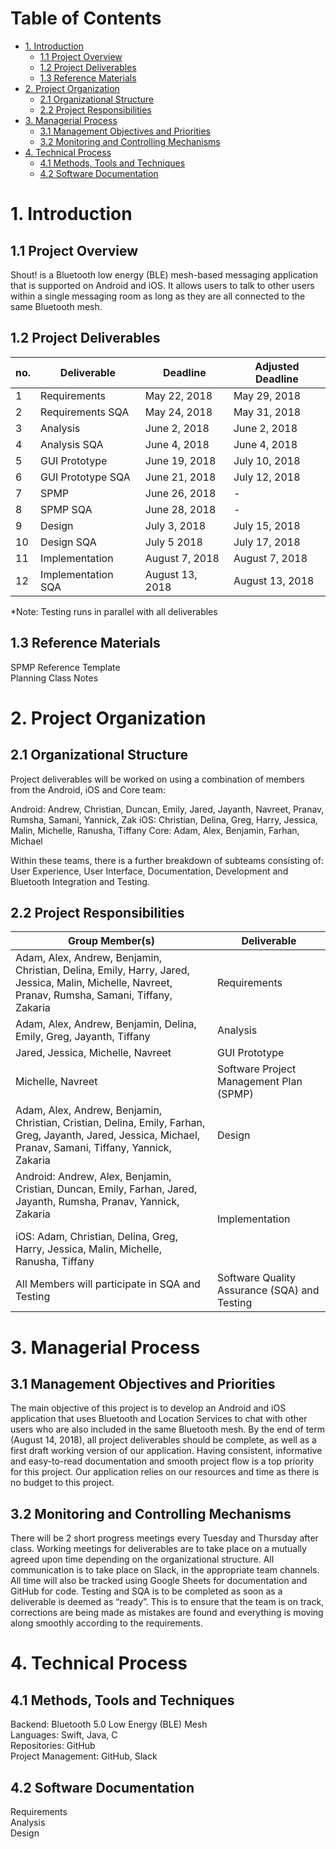 # Table of Contents
- [1. Introduction](#1-introduction) 
   * [1.1 Project Overview](#11-project-overview)
   * [1.2 Project Deliverables](#12-project-deliverables)
   * [1.3 Reference Materials](#13-references)
- [2. Project Organization](#2-project-organization)
   * [2.1 Organizational Structure](#21-organizational-structure)  
   * [2.2 Project Responsibilities](#21-project-responsibilities)
- [3. Managerial Process](#3-managerial-process)
   * [3.1 Management Objectives and Priorities](#31-mgmt-objectives-priorities)
   * [3.2 Monitoring and Controlling Mechanisms](#32-monitor-control)
 - [4. Technical Process](#4-technical-process)
    * [4.1 Methods, Tools and Techniques](#41-methods-tools-techniques)
    * [4.2 Software Documentation](#42-software-documentation)
    
     
# 1. Introduction 

## 1.1 Project Overview

Shout! is a Bluetooth low energy (BLE) mesh-based messaging application that is supported on Android and iOS. It allows users to talk to other users within a single messaging room as long as they are all connected to the same Bluetooth mesh.

## 1.2 Project Deliverables

| no. | Deliverable | Deadline | Adjusted Deadline | 
| ----- | ---- | ----------- | ------- |
|1|Requirements|May 22, 2018|May 29, 2018|
|2|Requirements SQA|May 24, 2018|May 31, 2018|
|3|Analysis|June 2, 2018|June 2, 2018|
|4|Analysis SQA|June 4, 2018|June 4, 2018|
|5|GUI Prototype|June 19, 2018|July 10, 2018|
|6|GUI Prototype SQA|June 21, 2018|July 12, 2018|
|7|SPMP|June 26, 2018| - |
|8|SPMP SQA|June 28, 2018| - |
|9|Design|July 3, 2018|July 15, 2018|
|10|Design SQA|July 5 2018|July 17, 2018|
|11|Implementation|August 7, 2018|August 7, 2018|
|12|Implementation SQA|August 13, 2018|August 13, 2018|

*Note: Testing runs in parallel with all deliverables

## 1.3 Reference Materials
SPMP Reference Template<br/>
Planning Class Notes


# 2. Project Organization
## 2.1 Organizational Structure
Project deliverables will be worked on using a combination of members from the Android, iOS and Core team:

Android: Andrew, Christian, Duncan, Emily, Jared, Jayanth, Navreet, Pranav, Rumsha, Samani, Yannick, Zak
iOS: Christian, Delina, Greg, Harry, Jessica, Malin, Michelle, Ranusha, Tiffany
Core: Adam, Alex, Benjamin, Farhan, Michael

Within these teams, there is a further breakdown of subteams consisting of:
User Experience, User Interface, Documentation, Development and Bluetooth Integration and Testing.

## 2.2 Project Responsibilities
| Group Member(s) | Deliverable |
| ---------------------- | --------- |
|Adam, Alex, Andrew, Benjamin, Christian, Delina, Emily, Harry, Jared, Jessica, Malin, Michelle, Navreet, Pranav, Rumsha, Samani, Tiffany, Zakaria|Requirements|
|Adam, Alex, Andrew, Benjamin, Delina, Emily, Greg, Jayanth, Tiffany|Analysis|
|Jared, Jessica, Michelle, Navreet|GUI Prototype|
|Michelle, Navreet|Software Project Management Plan (SPMP)|
|Adam, Alex, Andrew, Benjamin, Christian, Cristian, Delina, Emily, Farhan, Greg, Jayanth, Jared, Jessica, Michael, Pranav, Samani, Tiffany, Yannick, Zakaria|Design|
|Android: Andrew, Alex, Benjamin, Cristian, Duncan, Emily, Farhan, Jared, Jayanth, Rumsha, Pranav, Yannick, Zakaria</p>iOS: Adam, Christian, Delina, Greg, Harry, Jessica, Malin, Michelle, Ranusha, Tiffany|Implementation|
|All Members will participate in SQA and Testing|Software Quality Assurance (SQA) and Testing|


# 3. Managerial Process
## 3.1 Management Objectives and Priorities
The main objective of this project is to develop an Android and iOS application that uses Bluetooth and Location Services to chat with other users who are also included in the same Bluetooth mesh. By the end of term (August 14, 2018), all project deliverables should be complete, as well as a first draft working version of our application. Having consistent, informative and easy-to-read documentation and smooth project flow is a top priority for this project. Our application relies on our resources and time as there is no budget to this project.

## 3.2 Monitoring and Controlling Mechanisms 
There will be 2 short progress meetings every Tuesday and Thursday after class. Working meetings for deliverables are to take place on a mutually agreed upon time depending on the organizational structure.
All communication is to take place on Slack, in the appropriate team channels. All time will also be tracked using Google Sheets for documentation and GitHub for code.
Testing and SQA is to be completed as soon as a deliverable is deemed as “ready”. This is to ensure that the team is on track, corrections are being made as mistakes are found and everything is moving along smoothly according to the requirements.


# 4. Technical Process
## 4.1 Methods, Tools and Techniques

Backend: Bluetooth 5.0 Low Energy (BLE) Mesh<br/>
Languages: Swift, Java, C<br/>
Repositories: GitHub<br/>
Project Management: GitHub, Slack<br/>

## 4.2 Software Documentation
Requirements<br/>
Analysis<br/>
Design


